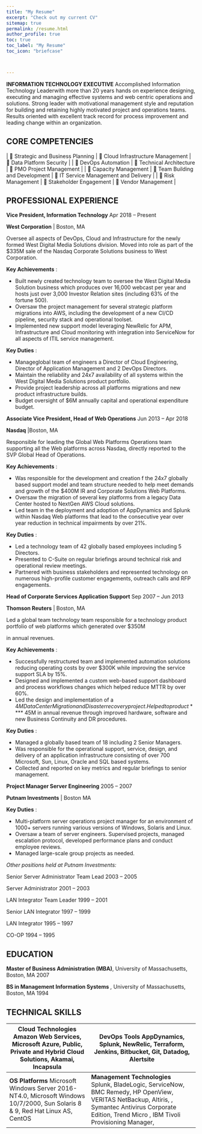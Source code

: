 ```yaml
---
title: "My Resume"
excerpt: "Check out my current CV"
sitemap: true
permalink: /resume.html
author_profile: true
toc: true
toc_label: "My Resume"
toc_icon: "briefcase"



---
```


**INFORMATION TECHNOLOGY EXECUTIVE**
Accomplished Information Technology Leaderwith more than 20 years hands on experience designing, executing and managing effective systems and web centric operations and solutions.  Strong leader with motivational management style and reputation for building and retaining highly motivated project and operations teams.  Results oriented with excellent track record for process improvement and leading change within an organization.



## CORE COMPETENCIES

|  Strategic and Business Planning |  Cloud Infrastructure Management |  Data Platform Security |
|  DevOps Automation |  Technical Architecture |  PMO Project Management |
|  Capacity Management |  Team Building and Development |  IT Service Management and Delivery |
|  Risk Management |  Stakeholder Engagement |  Vendor Management |

## **PROFESSIONAL EXPERIENCE**

**Vice President, Information Technology**                                                                                       Apr 2018 – Present

**West Corporation** | Boston, MA

Oversee all aspects of DevOps, Cloud and Infrastructure for the newly formed West Digital Media Solutions division.  Moved into role as part of the $335M sale of the Nasdaq Corporate Solutions business to West Corporation.

**Key Achievements** :

- Built newly created technology team to oversee the West Digital Media Solution business which produces over 16,000 webcast per year and hosts just over 3,000 Investor Relation sites (including 63% of the fortune 500).
- Oversaw the project management for several strategic platform migrations into AWS, including the development of a new CI/CD pipeline, security stack and operational toolset.
- Implemented new support model leveraging NewRelic for APM, Infrastructure and Cloud monitoring with integration into ServiceNow for all aspects of ITIL service management.

**Key Duties** :

- Manageglobal team of engineers a Director of Cloud Engineering, Director of Application Management and 2 DevOps Directors.
- Maintain the reliability and 24x7 availability of all systems within the West Digital Media Solutions product portfolio.
- Provide project leadership across all platforms migrations and new product infrastructure builds.
- Budget oversight of $6M annually capital and operational expenditure budget.

**Associate Vice President, Head of Web Operations**                                                                             Jun 2013 – Apr 2018

**Nasdaq** |Boston, MA

Responsible for leading the Global Web Platforms Operations team supporting all the Web platforms across Nasdaq, directly reported to the SVP Global Head of Operations.

**Key Achievements** :

- Was responsible for the development and creation f the 24x7 globally based support model and team structure needed to help meet demands and growth of the $400M IR and Corporate Solutions Web Platforms.
- Oversaw the migration of several key platforms from a legacy Data Center hosted to NextGen AWS Cloud solutions.
- Led team in the deployment and adoption of AppDynamics and Splunk within Nasdaq Web platforms that lead to the consecutive year over year reduction in technical impairments by over 21%.

**Key Duties** :

- Led a technology team of 42 globally based employees including 5 Directors.
- Presented to C-Suite on regular briefings around technical risk and operational review meetings.
- Partnered with business stakeholders and represented technology on numerous high-profile customer engagements, outreach calls and RFP engagements.



**Head of Corporate Services Application Support**                                                                        Sep 2007 – Jun 2013

**Thomson Reuters** | Boston, MA

Led a global team technology team responsible for a technology product portfolio of web platforms which generated over $350M

in annual revenues.

**Key Achievements** :

- Successfully restructured team and implemented automation solutions reducing operating costs by over $300K while improving the service support SLA by 15%.
- Designed and implemented a custom web-based support dashboard and process workflows changes which helped reduce MTTR by over 60%.
- Led the design and implementation of a $4M Data Center Migration and Disaster recovery project. Helped to product **$** 45M in annual revenue through improved hardware, software and new Business Continuity and DR procedures.

**Key Duties** :

- Managed a globally based team of 18 including 2 Senior Managers.
- Was responsible for the operational support, service, design, and delivery of an application infrastructure consisting of over 700 Microsoft, Sun, Linux, Oracle and SQL based systems.
- Collected and reported on key metrics and regular briefings to senior management.

**Project Manager Server Engineering**                                                                                                     2005 – 2007

**Putnam Investments** | Boston MA

**Key Duties** :

- Multi-platform server operations project manager for an environment of 1000+ servers running various versions of Windows, Solaris and Linux.
- Oversaw a team of server engineers. Supervised projects, managed escalation protocol, developed performance plans and conduct employee reviews.
- Managed large-scale group projects as needed.

_Other positions held at Putnam Investments:_

Senior Server Administrator Team Lead                                                                            2003 – 2005

Server Administrator                                                                                            2001 – 2003

LAN Integrator Team Leader                                                                                        1999 – 2001

Senior LAN Integrator                                                                                        1997 – 1999

LAN Integrator                                                                                                1995 – 1997

CO-OP                                                                                                    1994 – 1995

## **EDUCATION**

**Master of Business Administration (MBA)**, University of Massachusetts, Boston, MA 2007

**BS in Management Information Systems** _,_ University of Massachusetts, Boston, MA 1994

## **TECHNICAL SKILLS**

| **Cloud Technologies** Amazon Web Services, Microsoft Azure, Public, Private and Hybrid Cloud Solutions, Akamai, Incapsula | **DevOps Tools** AppDynamics, Splunk, NewRelic, Terraform, Jenkins, Bitbucket, Git, Datadog, Alertsite  |
| --- | --- |
| **OS Platforms** Microsoft Windows Server 2016-NT4.0, Microsoft Windows 10/7/2000, Sun Solaris 8 &amp; 9, Red Hat Linux AS, CentOS | **Management Technologies** Splunk, BladeLogic, ServiceNow, BMC Remedy, HP OpenView, VERITAS NetBackup, Altiris, , Symantec Antivirus Corporate Edition, Trend Micro , IBM Tivoli Provisioning Manager, |